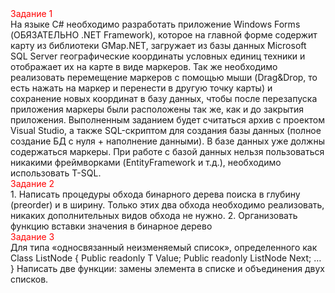 <div style="color:red;"> Задание 1 </div>
На языке C# необходимо разработать приложение Windows Forms (ОБЯЗАТЕЛЬНО .NET Framework), которое на главной форме содержит карту из библиотеки GMap.NET, загружает из базы данных Microsoft SQL Server географические координаты условных единиц техники и отображает их на карте в виде маркеров. Так же необходимо реализовать перемещение маркеров с помощью мыши (Drag&Drop, то есть нажать на маркер и перенести в другую точку карты) и сохранение новых координат в базу данных, чтобы после перезапуска приложения маркеры были расположены так же, как и до закрытия приложения.
Выполненным заданием будет считаться архив с проектом Visual Studio, а также SQL-скриптом для создания базы данных (полное создание БД с нуля + наполнение данными). В базе данных уже должны содержаться маркеры. При работе с базой данных нельзя пользоваться никакими фреймворками (EntityFramework и т.д.), необходимо использовать T-SQL.

<div style="color:red;"> Задание 2 </div>
1.	Написать процедуры обхода бинарного дерева поиска в глубину (preorder) и в ширину. Только этих два обхода необходимо реализовать, никаких дополнительных видов обхода не нужно.
2.	Организовать функцию вставки значения в бинарное дерево

<div style="color:red;"> Задание 3 </div>
Для типа «односвязанный неизменяемый список», определенного как
  Class ListNode<T> {
      Public readonly T Value;
      Public readonly ListNode<T> Next;
      …
  }
Написать две функции: замены элемента в списке и объединения двух списков.
